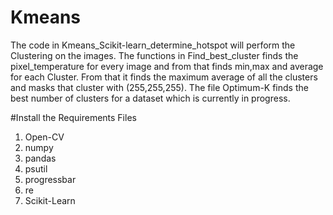 # Kmeans
The code in Kmeans_Scikit-learn_determine_hotspot will perform the Clustering on the images.
The functions in Find_best_cluster finds the pixel_temperature for every image and from that finds min,max and average for each Cluster.
From that it finds the maximum average of all the clusters and masks that cluster with (255,255,255).
The file Optimum-K finds the best number of clusters for a dataset which is currently in progress.

#Install the Requirements Files
<ol>
<li>Open-CV</li>
<li>numpy</li>
<li>pandas</li>
<li>psutil</li>
<li>progressbar</li>
<li>re</li>
<li>Scikit-Learn</li>
</ol>

